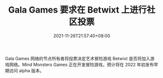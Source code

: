 ﻿---
title: "Gala Games 要求在 Betwixt 上进行社区投票"
date: 2021-11-26T21:57:40+08:00
lastmod: 2021-11-26T16:45:40+08:00
draft: false
authors: ["Brina"]
description: "Gala Games 网络的节点所有者将投票决定艺术冒险游戏 Betwixt 是否将加入游戏网络。Mind Monsters Games 正在开发冒险游戏，预计将在 2022 年初发布早期访问 alpha 版本。"
featuredImage: "gala-games-lets-community-vote-on-betwixt.png"
tags: ["Strategy Game","策略游戏","Play to Earn"]
categories: ["news"]
news: ["策略游戏"]
weight: 
lightgallery: true
pinned: false
recommend: false
recommend1: false
---

Gala Games 网络的节点所有者将投票决定艺术冒险游戏 Betwixt 是否将加入游戏网络。Mind Monsters Games 正在开发冒险游戏，预计将在 2022 年初发布早期访问 alpha 版本。

<!--more-->

